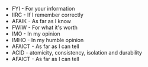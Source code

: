 * FYI - For your information
* IIRC - If I remember correctly
* AFAIK - As far as I know
* FWIW - For what it's worth
* IMO - In my opinion
* IMHO - In my humble opinion
* AFAICT - As far as I can tell
* ACID - atomicity, consistency, isolation and durability
* AFAICT - As far as I can tell

